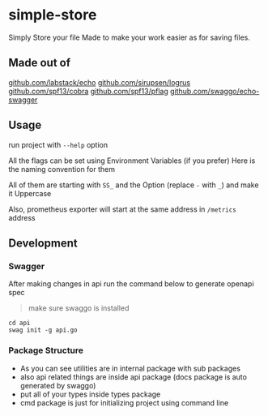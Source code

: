 # simple-store

Simply Store your file
Made to make your work easier as for saving files.

## Made out of

[github.com/labstack/echo](https://github.com/labstack/echo) 
[github.com/sirupsen/logrus](https://github.com/sirupsen/logrus)
[github.com/spf13/cobra](https://github.com/spf13/cobra)
[github.com/spf13/pflag](https://github.com/spf13/cobra)
[github.com/swaggo/echo-swagger](https://github.com/swaggo/echo-swagger)

## Usage

run project with `--help` option

All the flags can be set using Environment Variables (if you prefer) Here is the naming convention for them

All of them are starting with `SS_` and the Option (replace `-` with `_`) and make it Uppercase

Also, prometheus exporter will start at the same address in `/metrics` address

## Development

### Swagger

After making changes in api run the command below to generate openapi spec

> make sure swaggo is installed

```shell
cd api
swag init -g api.go
```

### Package Structure

- As you can see utilities are in internal package with sub packages
- also api related things are inside api package (docs package is auto generated by swaggo)
- put all of your types inside types package
- cmd package is just for initializing project using command line
